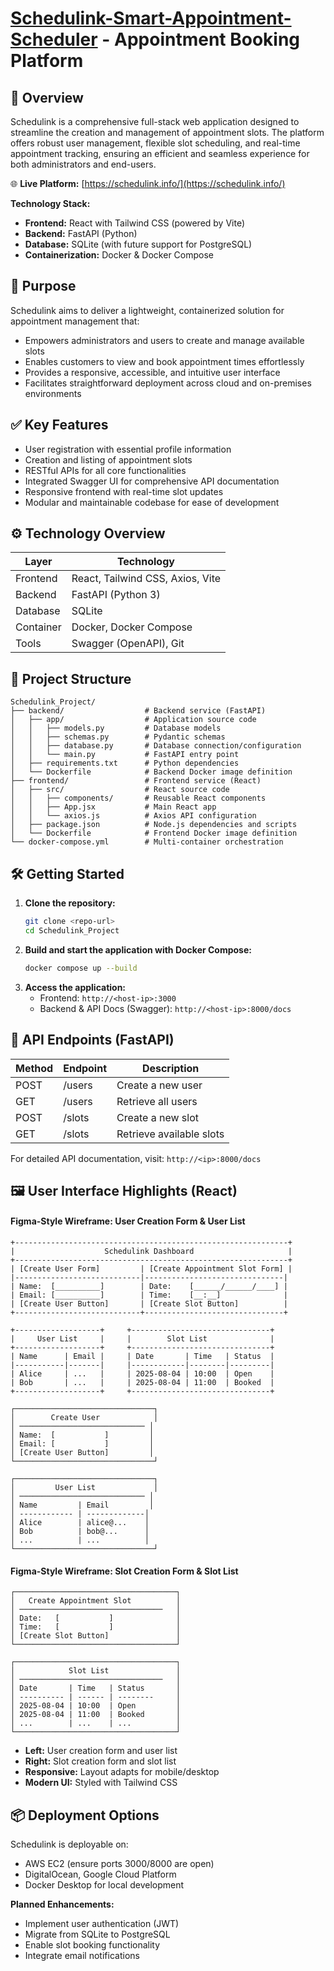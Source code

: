 # [Schedulink-Smart-Appointment-Scheduler](https://schedulink.info/) - Appointment Booking Platform

## 📘 Overview
Schedulink is a comprehensive full-stack web application designed to streamline the creation and management of appointment slots. The platform offers robust user management, flexible slot scheduling, and real-time appointment tracking, ensuring an efficient and seamless experience for both administrators and end-users.

🌐 **Live Platform:** [https://schedulink.info/](https://schedulink.info/)

**Technology Stack:**
- **Frontend:** React with Tailwind CSS (powered by Vite)
- **Backend:** FastAPI (Python)
- **Database:** SQLite (with future support for PostgreSQL)
- **Containerization:** Docker & Docker Compose

## 🎯 Purpose
Schedulink aims to deliver a lightweight, containerized solution for appointment management that:
- Empowers administrators and users to create and manage available slots
- Enables customers to view and book appointment times effortlessly
- Provides a responsive, accessible, and intuitive user interface
- Facilitates straightforward deployment across cloud and on-premises environments

## ✅ Key Features
- User registration with essential profile information
- Creation and listing of appointment slots
- RESTful APIs for all core functionalities
- Integrated Swagger UI for comprehensive API documentation
- Responsive frontend with real-time slot updates
- Modular and maintainable codebase for ease of development

## ⚙️ Technology Overview
| Layer      | Technology                        |
|------------|-----------------------------------|
| Frontend   | React, Tailwind CSS, Axios, Vite  |
| Backend    | FastAPI (Python 3)                |
| Database   | SQLite                            |
| Container  | Docker, Docker Compose            |
| Tools      | Swagger (OpenAPI), Git            |

## 📁 Project Structure

```text
Schedulink_Project/
├── backend/                  # Backend service (FastAPI)
│   ├── app/                  # Application source code
│   │   ├── models.py         # Database models
│   │   ├── schemas.py        # Pydantic schemas
│   │   ├── database.py       # Database connection/configuration
│   │   └── main.py           # FastAPI entry point
│   ├── requirements.txt      # Python dependencies
│   └── Dockerfile            # Backend Docker image definition
├── frontend/                 # Frontend service (React)
│   ├── src/                  # React source code
│   │   ├── components/       # Reusable React components
│   │   ├── App.jsx           # Main React app
│   │   └── axios.js          # Axios API configuration
│   ├── package.json          # Node.js dependencies and scripts
│   └── Dockerfile            # Frontend Docker image definition
└── docker-compose.yml        # Multi-container orchestration
```

## 🛠️ Getting Started
1. **Clone the repository:**
   ```sh
   git clone <repo-url>
   cd Schedulink_Project
   ```
2. **Build and start the application with Docker Compose:**
   ```sh
   docker compose up --build
   ```
3. **Access the application:**
   - Frontend: `http://<host-ip>:3000`
   - Backend & API Docs (Swagger): `http://<host-ip>:8000/docs`

## 📌 API Endpoints (FastAPI)
| Method | Endpoint   | Description           |
|--------|------------|----------------------|
| POST   | /users     | Create a new user    |
| GET    | /users     | Retrieve all users   |
| POST   | /slots     | Create a new slot    |
| GET    | /slots     | Retrieve available slots |

For detailed API documentation, visit: `http://<ip>:8000/docs`

## 🖼️ User Interface Highlights (React)

#### Figma-Style Wireframe: User Creation Form & User List
```figma
+-------------------------------------------------------------+
|                    Schedulink Dashboard                     |
+-------------------------------------------------------------+
| [Create User Form]         | [Create Appointment Slot Form] |
|----------------------------|-------------------------------|
| Name:  [__________]        | Date:    [______/______/____] |
| Email: [__________]        | Time:    [__:__]              |
| [Create User Button]       | [Create Slot Button]          |
+----------------------------+-------------------------------+

+-------------------+     +-------------------------------+
|     User List     |     |        Slot List              |
+-------------------+     +-------------------------------+
| Name      | Email |     | Date       | Time   | Status  |
|-----------|-------|     |------------|--------|---------|
| Alice     | ...   |     | 2025-08-04 | 10:00  | Open    |
| Bob       | ...   |     | 2025-08-04 | 11:00  | Booked  |
+-------------------+     +-------------------------------+
```

```figma
┌───────────────────────────────┐
│        Create User            │
│ ──────────────────────────── │
│ Name:  [           ]         │
│ Email: [           ]         │
│ [Create User Button]         │
└───────────────────────────────┘

┌───────────────────────────────┐
│         User List             │
│ ──────────────────────────── │
│ Name         | Email         │
│ ------------ | -------------│
│ Alice        | alice@...    │
│ Bob          | bob@...      │
│ ...          | ...          │
└───────────────────────────────┘
```

#### Figma-Style Wireframe: Slot Creation Form & Slot List

```figma
┌────────────────────────────────────┐
│   Create Appointment Slot          │
│ ────────────────────────────────   │
│ Date:   [           ]              │
│ Time:   [           ]              │
│ [Create Slot Button]               │
└────────────────────────────────────┘

┌────────────────────────────────────┐
│            Slot List               │
│ ────────────────────────────────   │
│ Date       | Time   | Status       │
│ ---------- | ------ | --------     │
│ 2025-08-04 | 10:00  | Open         │
│ 2025-08-04 | 11:00  | Booked       │
│ ...        | ...    | ...          │
└────────────────────────────────────┘
```

- **Left:** User creation form and user list
- **Right:** Slot creation form and slot list
- **Responsive:** Layout adapts for mobile/desktop
- **Modern UI:** Styled with Tailwind CSS

## 📦 Deployment Options
Schedulink is deployable on:
- AWS EC2 (ensure ports 3000/8000 are open)
- DigitalOcean, Google Cloud Platform
- Docker Desktop for local development

**Planned Enhancements:**
- Implement user authentication (JWT)
- Migrate from SQLite to PostgreSQL
- Enable slot booking functionality
- Integrate email notifications

